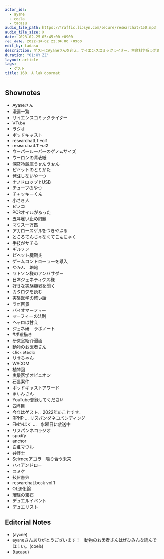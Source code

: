 ```yaml
---
actor_ids:
  - ayane
  - coela
  - tadasu
audio_file_path: https://traffic.libsyn.com/secure/researchat/160.mp3 
audio_file_size: X
date: 2023-02-25 05:45:00 +0900
rec_date: 2022-10-02 22:00:00 +0900
edit_by: tadasu
description: ゲストにAyaneさんを迎え、サイエンスコミックライター、生命科学系ラボあるある、VTuberとしての活動、これからの展開について話し合いました。
duration: "01:XY:ZZ"
layout: article
tags:
  - ゲスト
title: 160. A lab doormat
---
```


## Shownotes
- Ayaneさん
- 漫画一覧
- サイエンスコミックライター
- VTube
- ラジオ
- ポッドキャスト
- researchatLT vol1
- researchatLT vol2
- ウーパールーパーのゲノムサイズ
- ウーロンの背表紙
- 深夜冷蔵庫うぉんうぉん
- ピペットのとりかた
- 発注しないやーつ
- ナノドロップとUSB
- チューブのやつ
- チャッキーくん
- 小さき人
- ピノコ
- PCRオイルがあった
- 五年雇い止め問題
- マウス一万匹
- アガロースゲルをつきやぶる
- ところてんじゃなくてこんにゃく
- 手技がサチる
- ギルソン
- ピペット腱鞘炎
- ゲームコントローラーを導入
- やかん　培地
- ワトソン様のアンバサダー
- 日本ジェネティクス様
- 好きな実験機器を聞く
- カタログを読む
- 実験医学の怖い話
- ラボ百景
- バイオマーフィー
- マーフィーの法則
- ヘテロは甘え
- ジェネ研　ラボノート
- #ポ絵描き
- 研究室紹介漫画
- 動物のお医者さん
- click stadio
- リサちゃん
- WACOM
- 植物回
- 実験医学オピニオン
- 石黒案件
- ポッドキャストアワード
- まいんさん
- YouTube登録してください
- 四年目
- 今年はゲスト… 2022年のことです。
- RPNP … リスパンダネコパンディング
- FMかほく …　水曜日に放送中
- リスパンネコラジオ
- spotify
- anchor
- 白亜マウル
- 弁護士
- Scienceアゴラ　隣り合う未来
- ハイアンドロー
- コミケ
- 技術書典
- researchat.book vol.1 
- OL進化論
- 瑠璃の宝石
- デュエルイベント
- デュエリスト


## Editorial Notes
- (ayane)
- ayaneさんありがとうございます！！動物のお医者さんはぜひみんな読んでほしい。(coela)
- (tadasu)
